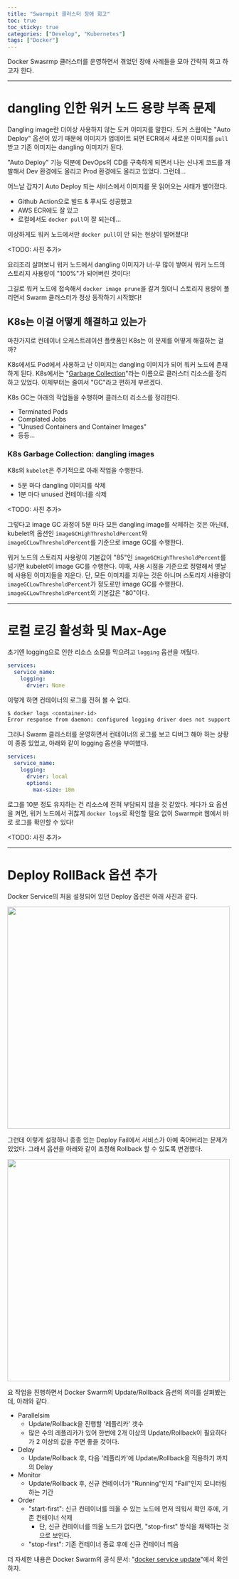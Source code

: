 ```yaml
---
title: "Swarmpit 클러스터 장애 회고"
toc: true
toc_sticky: true
categories: ["Develop", "Kubernetes"]
tags: ["Docker"]
---
```


Docker Swasrmp 클러스터를 운영하면서 겪었던 장애 사례들을 모아 간략히 회고 하고자 한다.

<hr/>

# dangling 인한 워커 노드 용량 부족 문제

Dangling image란 더이상 사용하지 않는 도커 이미지를 말한다. 도커 스웜에는 "Auto Deploy" 옵션이 있기 때문에 이미지가 업데이트 되면 ECR에서 새로운 이미지를 `pull` 받고 기존 이미지는 dangling 이미지가 된다.

"Auto Deploy" 기능 덕분에 DevOps의 CD를 구축하게 되면서 나는 신나게 코드를 개발해서 Dev 환경에도 올리고 Prod 환경에도 올리고 있었다. 그런데...

어느날 갑자기 Auto Deploy 되는 서비스에서 이미지를 못 읽어오는 사태가 벌어졌다.

- Github Action으로 빌드 & 푸시도 성공했고
- AWS ECR에도 잘 있고
- 로컬에서도 `docker pull`이 잘 되는데...

이상하게도 워커 노드에서만 `docker pull`이 안 되는 현상이 벌어졌다!

<TODO: 사진 추가>

요리조리 살펴보니 워커 노드에서 dangling 이미지가 너-무 많이 쌓여서 워커 노드의 스토리지 사용량이 "100%"가 되어버린 것이다!

그길로 워커 노드에 접속해서 `docker image prune`을 갈겨 줬더니 스토리지 용량이 풀리면서 Swarm 클러스터가 정상 동작하기 시작했다!


## K8s는 이걸 어떻게 해결하고 있는가

마찬가지로 컨테이너 오케스트레이션 플랫폼인 K8s는 이 문제를 어떻게 해결하는 걸까?

K8s에서도 Pod에서 사용하고 난 이미지는 dangling 이미지가 되어 워커 노드에 존재하게 된다. K8s에서는 "[Garbage Collection](https://kubernetes.io/docs/concepts/architecture/garbage-collection)"라는 이름으로 클러스터 리소스를 정리하고 있었다. 이제부터는 줄여서 "GC"라고 편하게 부르겠다.

K8s GC는 아래의 작업들을 수행하며 클러스터 리소스를 정리한다.

- Terminated Pods
- Complated Jobs
- "Unused Containers and Container Images"
- 등등...

### K8s Garbage Collection: dangling images

K8s의 `kubelet`은 주기적으로 아래 작업을 수행한다.

- 5분 마다 dangling 이미지를 삭제
- 1분 마다 unused 컨테이너를 삭제

<TODO: 사진 추가>

그렇다고 image GC 과정이 5분 마다 모든 dangling image를 삭제하는 것은 아닌데, kubelet의 옵션인 `imageGCHighThresholdPercent`와 `imageGCLowThresholdPercent`를 기준으로 image GC를 수행한다.

워커 노드의 스토리지 사용량이 기본값이 "85"인 `imageGCHighThresholdPercent`를 넘기면 kubelet이 image GC를 수행한다. 이때, 사용 시점을 기준으로 정렬해서 옛날에 사용된 이미지들을 지운다. 단, 모든 이미지를 지우는 것은 아니며 스토리지 사용량이 `imageGCLowThresholdPercent`가 정도로만 image GC를 수행한다. `imageGCLowThresholdPercent`의 기본값은 "80"이다.


<hr/>

# 로컬 로깅 활성화 및 Max-Age

초기엔 logging으로 인한 리소스 소모를 막으려고 `logging` 옵션을 꺼뒀다.

```yaml
services:
  service_name:
    logging:
      drvier: None
```

이렇게 하면 컨테이너의 로그를 전혀 볼 수 없다.

```bash
$ docker logs <container-id>
Error response from daemon: configured logging driver does not support reading
```

그러나 Swarm 클러스터를 운영하면서 컨테이너의 로그를 보고 디버그 해야 하는 상황이 종종 있었고, 아래와 같이 logging 옵션을 부여했다.

```yaml
services:
  service_name:
    logging:
      drvier: local
      options:
        max-size: 10m
```

로그를 10분 정도 유지하는 건 리소스에 전혀 부담되지 않을 것 같았다. 게다가 요 옵션을 켜면, 워커 노드에서 귀찮게 `docker logs`로 확인할 필요 없이 Swarmpit 웹에서 바로 로그를 확인할 수 있다!


<TODO: 사진 추가>



<hr/>


# Deploy RollBack 옵션 추가

Docker Service의 처음 설정되어 있던 Deploy 옵션은 아래 사진과 같다.

<div class="img-wrapper">
  <img src="{{ "/images/develop/swarm-retro-rollback.png" | relative_url }}" width="500px">
</div>

그런데 이렇게 설정하니 종종 있는 Deploy Fail에서 서비스가 아예 죽어버리는 문제가 있었다. 그래서 옵션을 아래와 같이 조정해 Rollback 할 수 있도록 변경했다.

<div class="img-wrapper">
  <img src="{{ "/images/develop/swarm-retro-rollback-2.png" | relative_url }}" width="500px">
</div>

요 작업을 진행하면서 Docker Swarm의 Update/Rollback 옵션의 의미를 살펴봤는데, 아래와 같다.

- Parallelsim
  - Update/Rollback을 진행할 '레플리카' 갯수
  - 많은 수의 레플리카가 있어 한번에 2개 이상의 Update/Rollback이 필요하다가 2 이상의 값을 주면 좋을 것이다.
- Delay
  - Update/Rollback 후, 다음 '레플리카'에 Update/Rollback을 적용하기 까지의 Delay
- Monitor
  - Update/Rollback 후, 신규 컨테이너가 "Running"인지 "Fail"인지 모니터링하는 기간
- Order
  - "start-first": 신규 컨테이너를 띄울 수 있는 노드에 먼저 띄워서 확인 후에, 기존 컨테이너 삭제
    - 단, 신규 컨테이너를 띄울 노드가 없다면, "stop-first" 방식을 채택하는 것으로 보인다.
  - "stop-first": 기존 컨테이너 종료 후에 신규 컨테이너 띄움


더 자세한 내용은 Docker Swarm의 공식 문서: "[docker service update](https://docs.docker.com/engine/reference/commandline/service_update/)"에서 확인하자.
